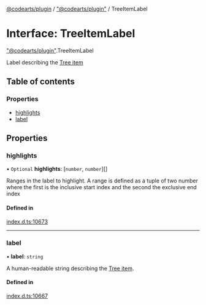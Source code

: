 [@codearts/plugin](../README.md) / ["@codearts/plugin"](../modules/_codearts_plugin_.md) / TreeItemLabel

# Interface: TreeItemLabel

["@codearts/plugin"](../modules/_codearts_plugin_.md).TreeItemLabel

Label describing the [Tree item](../classes/codearts_plugin_.TreeItem.md)

## Table of contents

### Properties

- [highlights](codearts_plugin_.TreeItemLabel.md#highlights)
- [label](codearts_plugin_.TreeItemLabel.md#label)

## Properties

### highlights

• `Optional` **highlights**: [`number`, `number`][]

Ranges in the label to highlight. A range is defined as a tuple of two number where the
first is the inclusive start index and the second the exclusive end index

#### Defined in

[index.d.ts:10673](https://github.com/huaweicloud/cloudide-plugin-api/blob/5055bbd/index.d.ts#L10673)

___

### label

• **label**: `string`

A human-readable string describing the [Tree item](../classes/codearts_plugin_.TreeItem.md).

#### Defined in

[index.d.ts:10667](https://github.com/huaweicloud/cloudide-plugin-api/blob/5055bbd/index.d.ts#L10667)
